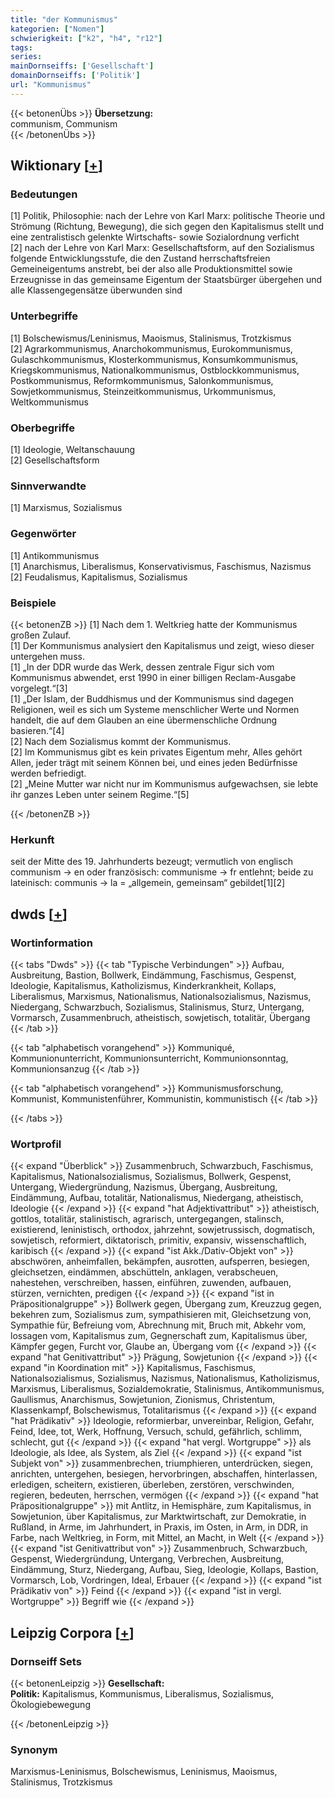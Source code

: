 ```yaml
---
title: "der Kommunismus"
kategorien: ["Nomen"]
schwierigkeit: ["k2", "h4", "r12"]
tags:
series:
mainDornseiffs: ['Gesellschaft']
domainDornseiffs: ['Politik']
url: "Kommunismus"
---
```


{{< betonenÜbs >}}
**Übersetzung:**  
communism, Communism  
{{< /betonenÜbs >}}

## Wiktionary [[+](https://de.wiktionary.org/wiki/Kommunismus)]

### Bedeutungen
[1] Politik, Philosophie: nach der Lehre von Karl Marx: politische Theorie und Strömung (Richtung, Bewegung), die sich gegen den Kapitalismus stellt und eine zentralistisch gelenkte Wirtschafts- sowie Sozialordnung verficht  
[2] nach der Lehre von Karl Marx: Gesellschaftsform, auf den Sozialismus folgende Entwicklungsstufe, die den Zustand herrschaftsfreien Gemeineigentums anstrebt, bei der also alle Produktionsmittel sowie Erzeugnisse in das gemeinsame Eigentum der Staatsbürger übergehen und alle Klassengegensätze überwunden sind  

### Unterbegriffe
[1] Bolschewismus/Leninismus, Maoismus, Stalinismus, Trotzkismus  
[2] Agrarkommunismus, Anarchokommunismus, Eurokommunismus, Gulaschkommunismus, Klosterkommunismus, Konsumkommunismus, Kriegskommunismus, Nationalkommunismus, Ostblockkommunismus, Postkommunismus, Reformkommunismus, Salonkommunismus, Sowjetkommunismus, Steinzeitkommunismus, Urkommunismus, Weltkommunismus  

### Oberbegriffe
[1] Ideologie, Weltanschauung  
[2] Gesellschaftsform  

### Sinnverwandte
[1] Marxismus, Sozialismus  

### Gegenwörter
[1] Antikommunismus  
[1] Anarchismus, Liberalismus, Konservativismus, Faschismus, Nazismus  
[2] Feudalismus, Kapitalismus, Sozialismus  

### Beispiele
{{< betonenZB >}}
[1] Nach dem 1. Weltkrieg hatte der Kommunismus großen Zulauf.  
[1] Der Kommunismus analysiert den Kapitalismus und zeigt, wieso dieser untergehen muss.  
[1] „In der DDR wurde das Werk, dessen zentrale Figur sich vom Kommunismus abwendet, erst 1990 in einer billigen Reclam-Ausgabe vorgelegt.“[3]  
[1] „Der Islam, der Buddhismus und der Kommunismus sind dagegen Religionen, weil es sich um Systeme menschlicher Werte und Normen handelt, die auf dem Glauben an eine übermenschliche Ordnung basieren.“[4]  
[2] Nach dem Sozialismus kommt der Kommunismus.  
[2] Im Kommunismus gibt es kein privates Eigentum mehr, Alles gehört Allen, jeder trägt mit seinem Können bei, und eines jeden Bedürfnisse werden befriedigt.  
[2] „Meine Mutter war nicht nur im Kommunismus aufgewachsen, sie lebte ihr ganzes Leben unter seinem Regime.“[5]  

{{< /betonenZB >}}
### Herkunft
seit der Mitte des 19. Jahrhunderts bezeugt; vermutlich von englisch communism → en oder französisch: communisme → fr entlehnt; beide zu lateinisch: communis → la = „allgemein, gemeinsam“ gebildet[1][2]  



## dwds [[+](https://www.dwds.de/wb/Kommunismus)]

### Wortinformation
{{< tabs "Dwds" >}}
{{< tab "Typische Verbindungen" >}}
Aufbau, Ausbreitung, Bastion, Bollwerk, Eindämmung, Faschismus, Gespenst, Ideologie, Kapitalismus, Katholizismus, Kinderkrankheit, Kollaps, Liberalismus, Marxismus, Nationalismus, Nationalsozialismus, Nazismus, Niedergang, Schwarzbuch, Sozialismus, Stalinismus, Sturz, Untergang, Vormarsch, Zusammenbruch, atheistisch, sowjetisch, totalitär, Übergang
{{< /tab >}}

{{< tab "alphabetisch vorangehend" >}}
Kommuniqué, Kommunionunterricht, Kommunionsunterricht, Kommunionsonntag, Kommunionsanzug
{{< /tab >}}

{{< tab "alphabetisch vorangehend" >}}
Kommunismusforschung, Kommunist, Kommunistenführer, Kommunistin, kommunistisch
{{< /tab >}}

{{< /tabs >}}

### Wortprofil
{{< expand "Überblick" >}} Zusammenbruch, Schwarzbuch, Faschismus, Kapitalismus, Nationalsozialismus, Sozialismus, Bollwerk, Gespenst, Untergang, Wiedergründung, Nazismus, Übergang, Ausbreitung, Eindämmung, Aufbau, totalitär, Nationalismus, Niedergang, atheistisch, Ideologie {{< /expand >}}
{{< expand "hat Adjektivattribut" >}} atheistisch, gottlos, totalitär, stalinistisch, agrarisch, untergegangen, stalinsch, existierend, leninistisch, orthodox, jahrzehnt, sowjetrussisch, dogmatisch, sowjetisch, reformiert, diktatorisch, primitiv, expansiv, wissenschaftlich, karibisch {{< /expand >}}
{{< expand "ist Akk./Dativ-Objekt von" >}} abschwören, anheimfallen, bekämpfen, ausrotten, aufsperren, besiegen, gleichsetzen, eindämmen, abschütteln, anklagen, verabscheuen, nahestehen, verschreiben, hassen, einführen, zuwenden, aufbauen, stürzen, vernichten, predigen {{< /expand >}}
{{< expand "ist in Präpositionalgruppe" >}} Bollwerk gegen, Übergang zum, Kreuzzug gegen, bekehren zum, Sozialismus zum, sympathisieren mit, Gleichsetzung von, Sympathie für, Befreiung vom, Abrechnung mit, Bruch mit, Abkehr vom, lossagen vom, Kapitalismus zum, Gegnerschaft zum, Kapitalismus über, Kämpfer gegen, Furcht vor, Glaube an, Übergang vom {{< /expand >}}
{{< expand "hat Genitivattribut" >}} Prägung, Sowjetunion {{< /expand >}}
{{< expand "in Koordination mit" >}} Kapitalismus, Faschismus, Nationalsozialismus, Sozialismus, Nazismus, Nationalismus, Katholizismus, Marxismus, Liberalismus, Sozialdemokratie, Stalinismus, Antikommunismus, Gaullismus, Anarchismus, Sowjetunion, Zionismus, Christentum, Klassenkampf, Bolschewismus, Totalitarismus {{< /expand >}}
{{< expand "hat Prädikativ" >}} Ideologie, reformierbar, unvereinbar, Religion, Gefahr, Feind, Idee, tot, Werk, Hoffnung, Versuch, schuld, gefährlich, schlimm, schlecht, gut {{< /expand >}}
{{< expand "hat vergl. Wortgruppe" >}} als Ideologie, als Idee, als System, als Ziel {{< /expand >}}
{{< expand "ist Subjekt von" >}} zusammenbrechen, triumphieren, unterdrücken, siegen, anrichten, untergehen, besiegen, hervorbringen, abschaffen, hinterlassen, erledigen, scheitern, existieren, überleben, zerstören, verschwinden, regieren, bedeuten, herrschen, vermögen {{< /expand >}}
{{< expand "hat Präpositionalgruppe" >}} mit Antlitz, in Hemisphäre, zum Kapitalismus, in Sowjetunion, über Kapitalismus, zur Marktwirtschaft, zur Demokratie, in Rußland, in Arme, im Jahrhundert, in Praxis, im Osten, in Arm, in DDR, in Farbe, nach Weltkrieg, in Form, mit Mittel, an Macht, in Welt {{< /expand >}}
{{< expand "ist Genitivattribut von" >}} Zusammenbruch, Schwarzbuch, Gespenst, Wiedergründung, Untergang, Verbrechen, Ausbreitung, Eindämmung, Sturz, Niedergang, Aufbau, Sieg, Ideologie, Kollaps, Bastion, Vormarsch, Lob, Vordringen, Ideal, Erbauer {{< /expand >}}
{{< expand "ist Prädikativ von" >}} Feind {{< /expand >}}
{{< expand "ist in vergl. Wortgruppe" >}} Begriff wie {{< /expand >}}

## Leipzig Corpora [[+](https://corpora.uni-leipzig.de/en/res?word=Kommunismus&corpusId=deu_newscrawl-public_2018)]

### Dornseiff Sets
{{< betonenLeipzig >}}
**Gesellschaft:**  
**Politik:** Kapitalismus, Kommunismus, Liberalismus, Sozialismus, Ökologiebewegung  

{{< /betonenLeipzig >}}

### Synonym
Marxismus-Leninismus, Bolschewismus, Leninismus, Maoismus, Stalinismus, Trotzkismus


